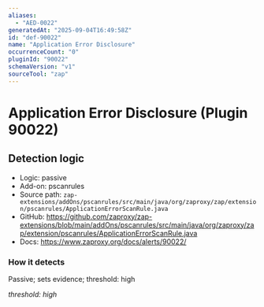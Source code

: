 ```yaml
---
aliases:
  - "AED-0022"
generatedAt: "2025-09-04T16:49:58Z"
id: "def-90022"
name: "Application Error Disclosure"
occurrenceCount: "0"
pluginId: "90022"
schemaVersion: "v1"
sourceTool: "zap"
---
```


# Application Error Disclosure (Plugin 90022)

## Detection logic

- Logic: passive
- Add-on: pscanrules
- Source path: `zap-extensions/addOns/pscanrules/src/main/java/org/zaproxy/zap/extension/pscanrules/ApplicationErrorScanRule.java`
- GitHub: https://github.com/zaproxy/zap-extensions/blob/main/addOns/pscanrules/src/main/java/org/zaproxy/zap/extension/pscanrules/ApplicationErrorScanRule.java
- Docs: https://www.zaproxy.org/docs/alerts/90022/

### How it detects

Passive; sets evidence; threshold: high

_threshold: high_

